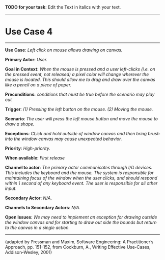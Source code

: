 **TODO for your task:** Edit the Text in italics with your text.

<hr>

# Use Case 4

<hr>

**Use Case**: *Left click on mouse allows drawing on canvas.*

**Primary Actor**: *User.*

**Goal in Context**: *When the mouse is pressed and a user left-clicks (i.e. on the pressed event, not released) a pixel color will change wherever the mouse is located. This should allow me to drag and draw over the canvas like a pencil on a piece of paper.*

**Preconditions**: *conditions that must be true before the scenario may play out*

**Trigger**: *(1) Pressing the left button on the mouse. (2) Moving the mouse.*
  
**Scenario**: *The user will press the left mouse button and move the mouse to draw a shape.*
 
**Exceptions**: *CLick and hold outside of window canvas and then bring brush into the window canvas may cause unexpected behavior.*

**Priority**: *High-priority.*

**When available**: *First release*

**Channel to actor**: *The primary actor communicates through I/O devices. This includes the keyboard and the mouse. The system is responsible for maintaining focus of the window when the user clicks, and should respond within 1 second of any keyboard event. The user is responsible for all other input.*

**Secondary Actor**: *N/A.*

**Channels to Secondary Actors**: *N/A.*

**Open Issues**: *We may need to implement an exception for drawing outside the window canvas and for starting to draw out side the bounds but return to the canvas in a single action.*

<hr>



(adapted by Pressman and Maxim, Software Engineering: A Practitioner’s Approach, pp. 151-152, from Cockburn,
A., Writing Effective Use-Cases, Addison-Wesley, 2001)
